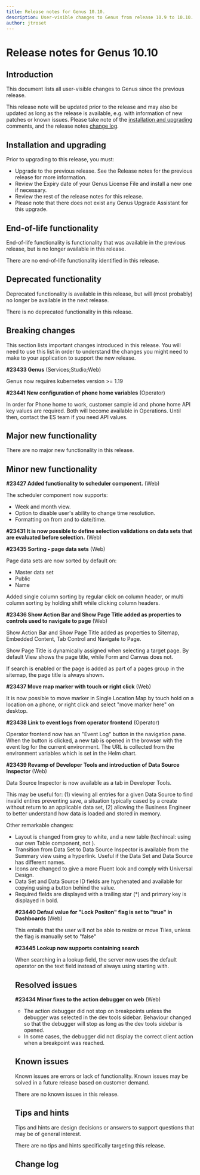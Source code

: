 ```yaml
---
title: Release notes for Genus 10.10.
description: User-visible changes to Genus from release 10.9 to 10.10.
author: jtroset
---
```


# Release notes for Genus 10.10

## Introduction

This document lists all user-visible changes to Genus since the previous release.

This release note will be updated prior to the release and may also be updated as long as the release is available, e.g. with information of new patches or known issues. Please take note of the [installation and upgrading](#installation-and-upgrading) comments, and the release notes [change log](#change-log).

## Installation and upgrading

Prior to upgrading to this release, you must:

- Upgrade to the previous release. See the Release notes for the previous release for more information.
- Review the Expiry date of your Genus License File and install a new one if necessary.
- Review the rest of the release notes for this release.
- Please note that there does not exist any Genus Upgrade Assistant for this upgrade.

<!--rntype01-start INSTALLATION / UPGRADE. DO NOT CHANGE THESE TAGS. ANY CHANGES BELOW WILL BE OVERWRITTEN.-->

<!--rntype01-end   INSTALLATION / UPGRADE. DO NOT CHANGE THESE TAGS. ANY CHANGES ABOVE WILL BE OVERWRITTEN.-->
<!-- release note type 2 is missing. That's ok.-->

## End-of-life functionality

End-of-life functionality is functionality that was available in the previous release, but is no longer available in this release.
<!--rntype03-start END-OF-LIFE. DO NOT CHANGE THESE TAGS. ANY CHANGES BELOW WILL BE OVERWRITTEN.-->
There are no end-of-life functionality identified in this release.
<!--rntype03-end   END-OF-LIFE. DO NOT CHANGE THESE TAGS. ANY CHANGES ABOVE WILL BE OVERWRITTEN.-->
## Deprecated functionality

Deprecated functionality is available in this release, but will (most probably) no longer be available in the next release.
<!--rntype04-start DEPRECATED. DO NOT CHANGE THESE TAGS. ANY CHANGES BELOW WILL BE OVERWRITTEN.-->
There is no deprecated functionality in this release.
<!--rntype04-end   DEPRECATED. DO NOT CHANGE THESE TAGS. ANY CHANGES ABOVE WILL BE OVERWRITTEN.-->
## Breaking changes

This section lists important changes introduced in this release. You will need to use this list in order to understand the changes you might need to make to your application to support the new release.
<!--rntype05-start BREAKING. DO NOT CHANGE THESE TAGS. ANY CHANGES BELOW WILL BE OVERWRITTEN.-->
<!--ID 16c3b386-d3d3-4430-97ec-b448b987e7e9 -->
**#23433 Genus** (Services;Studio;Web)

Genus now requires kubernetes version >= 1.19

<!--ID 30a27030-2159-4cb3-b288-1a3e6fb2742a -->
**#23441 New configuration of phone home variables** (Operator)

In order for Phone home to work, customer sample id and phone home API key values are required. Both will become available in Operations. Until then, contact the ES team if you need API values.

<!--rntype05-end   BREAKING. DO NOT CHANGE THESE TAGS. ANY CHANGES ABOVE WILL BE OVERWRITTEN.-->
## Major new functionality
<!--rntype06-start MAJOR. DO NOT CHANGE THESE TAGS. ANY CHANGES BELOW WILL BE OVERWRITTEN.-->
There are no major new functionality in this release.
<!--rntype06-end   MAJOR. DO NOT CHANGE THESE TAGS. ANY CHANGES ABOVE WILL BE OVERWRITTEN.-->
## Minor new functionality
<!--rntype07-start MINOR. DO NOT CHANGE THESE TAGS. ANY CHANGES BELOW WILL BE OVERWRITTEN.-->
<!--ID d680bfbc-0b39-43c9-8e6d-cbb03d983b84 -->
**#23427 Added functionality to scheduler component.** (Web)

The scheduler component now supports:
- Week and month view.
- Option to disable user's ability to change time resolution.
- Formatting on from and to date/time.

<!--ID 70aa81dc-0c7a-4037-b783-84d76dc2443e -->
**#23431 It is now possible to define selection validations on data sets that are evaluated before selection.** (Web)

<!--ID 963965ac-b4e0-4228-a09a-02d91b9a5ea2 -->
**#23435 Sorting - page data sets** (Web)

Page data sets are now sorted by default on:
- Master data set
- Public
- Name

Added single column sorting by regular click on column header, or multi column sorting by holding shift while clicking column headers.

<!--ID 6b6a51c5-abb3-4380-a580-f94897e6ec64 -->
**#23436 Show Action Bar and Show Page Title added as properties to controls used to navigate to page** (Web)

Show Action Bar and Show Page Title added as properties to Sitemap, Embedded Content, Tab Control and Navigate to Page.

Show Page Title is dynamically assigned when selecting a target page. By default View shows the page title, while Form and Canvas does not.

If search is enabled or the page is added as part of a pages group in the sitemap, the page title is always shown.

<!--ID 3d24f0bb-c966-40b4-b6c2-b4e39cc687d1 -->
**#23437 Move map marker with touch or right click** (Web)

It is now possible to move marker in Single Location Map by touch hold on a location on a phone, or right click and select "move marker here" on desktop.

<!--ID ec4b88a7-8ed9-40b9-9575-d51dae2701c4 -->
**#23438 Link to event logs from operator frontend** (Operator)

Operator frontend now has an "Event Log" button in the navigation pane. When the button is clicked, a new tab is opened in the browser with the event log for the current environment. The URL is collected from the environment variables which is set in the Helm chart.

<!--ID c733d477-365c-4023-8645-d5a4fe064b6a -->
**#23439 Revamp of Developer Tools and introduction of Data Source Inspector** (Web)

Data Source Inspector is now available as a tab in Developer Tools. 

This may be useful for: (1) viewing all entries for a given Data Source to find invalid entires preventing save, a situation typically cased by a create without return to an applicable data set, (2) allowing the Business Engineer to better understand how data is loaded and stored in memory.

Other remarkable changes:

- Layout is changed from grey to white, and a new table (techincal: using our own Table component, not <table>).
- Transition from Data Set to Data Source Inspector is available from the Summary view using a hyperlink. Useful if the Data Set and Data Source has different names.
- Icons are changed to give a more Fluent look and comply with Universal Design.
- Data Set and Data Source ID fields are hyphenated and available for copying using a button behind the value.
- Required fields are displayed with a trailing star (*) and primary key is displayed in bold.

<!--ID 07daadf4-b097-4b32-8362-e237c5fe35ac -->
**#23440 Defaul value for "Lock Positon" flag is set to "true" in Dashboards** (Web)

This entails that the user will not be able to resize or move Tiles, unless the flag is manually set to "false"

<!--ID 3400df89-1754-44b6-ae53-88f6ff6d3ac9 -->
**#23445 Lookup now supports containing search**

When searching in a lookup field, the server now uses the default operator on the text field instead of always using starting with.

<!--rntype07-end   MINOR. DO NOT CHANGE THESE TAGS. ANY CHANGES ABOVE WILL BE OVERWRITTEN.-->
## Resolved issues
<!--rntype08-start RESOLVED ISSUES. DO NOT CHANGE THESE TAGS. ANY CHANGES BELOW WILL BE OVERWRITTEN.-->
<!--ID 0f7c702e-a83a-4d21-a710-f1243b0ea525 -->
**#23434 Minor fixes to the action debugger on web** (Web)

- The action debugger did not stop on breakpoints unless the debugger was selected in the dev tools sidebar. Behaviour changed so that the debugger will stop as long as the dev tools sidebar is opened.
- In some cases, the debugger did not display the correct client action when a breakpoint was reached.

<!--rntype08-end   RESOLVED ISSUES. DO NOT CHANGE THESE TAGS. ANY CHANGES ABOVE WILL BE OVERWRITTEN.-->
## Known issues

Known issues are errors or lack of functionality. Known issues may be solved in a future release based on customer demand.
<!--rntype09-start KNOWN ISSUES. DO NOT CHANGE THESE TAGS. ANY CHANGES BELOW WILL BE OVERWRITTEN.-->
There are no known issues in this release.
<!--rntype09-end   KNOWN ISSUES. DO NOT CHANGE THESE TAGS. ANY CHANGES ABOVE WILL BE OVERWRITTEN.-->
## Tips and hints

Tips and hints are design decisions or answers to support questions that may be of general interest.

There are no tips and hints specifically targeting this release.

## Change log
<!--changelog CHANGELOG. DO NOT CHANGE THIS TAG. ANY CHANGES BELOW WILL BE DELETED.-->
